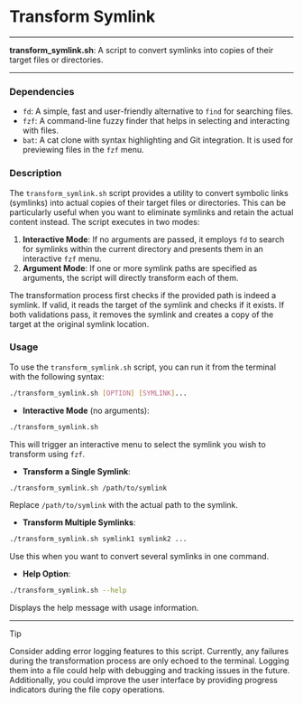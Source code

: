 # Transform Symlink

---

**transform_symlink.sh**: A script to convert symlinks into copies of their target files or directories.

---

### Dependencies

- `fd`: A simple, fast and user-friendly alternative to `find` for searching files.
- `fzf`: A command-line fuzzy finder that helps in selecting and interacting with files.
- `bat`: A cat clone with syntax highlighting and Git integration. It is used for previewing files in the `fzf` menu.

### Description

The `transform_symlink.sh` script provides a utility to convert symbolic links (symlinks) into actual copies of their target files or directories. This can be particularly useful when you want to eliminate symlinks and retain the actual content instead. The script executes in two modes:

1. **Interactive Mode**: If no arguments are passed, it employs `fd` to search for symlinks within the current directory and presents them in an interactive `fzf` menu.
2. **Argument Mode**: If one or more symlink paths are specified as arguments, the script will directly transform each of them.

The transformation process first checks if the provided path is indeed a symlink. If valid, it reads the target of the symlink and checks if it exists. If both validations pass, it removes the symlink and creates a copy of the target at the original symlink location.

### Usage

To use the `transform_symlink.sh` script, you can run it from the terminal with the following syntax:

```bash
./transform_symlink.sh [OPTION] [SYMLINK]...
```

- **Interactive Mode** (no arguments):
```bash
./transform_symlink.sh
```
This will trigger an interactive menu to select the symlink you wish to transform using `fzf`.

- **Transform a Single Symlink**:
```bash
./transform_symlink.sh /path/to/symlink
```
Replace `/path/to/symlink` with the actual path to the symlink.

- **Transform Multiple Symlinks**:
```bash
./transform_symlink.sh symlink1 symlink2 ...
```
Use this when you want to convert several symlinks in one command.

- **Help Option**:
```bash
./transform_symlink.sh --help
```
Displays the help message with usage information.

---

> [!TIP]  
> Consider adding error logging features to this script. Currently, any failures during the transformation process are only echoed to the terminal. Logging them into a file could help with debugging and tracking issues in the future. Additionally, you could improve the user interface by providing progress indicators during the file copy operations.